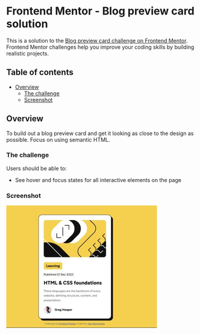 # Frontend Mentor - Blog preview card solution

This is a solution to the [Blog preview card challenge on Frontend Mentor](https://www.frontendmentor.io/challenges/blog-preview-card-ckPaj01IcS). Frontend Mentor challenges help you improve your coding skills by building realistic projects. 

## Table of contents

- [Overview](#overview)
  - [The challenge](#the-challenge)
  - [Screenshot](#screenshot)


## Overview

To build out a blog preview card and get it looking as close to the design as possible. Focus on using semantic HTML.

### The challenge

Users should be able to:

- See hover and focus states for all interactive elements on the page

### Screenshot

![](./blog-preview-card.jpg)
